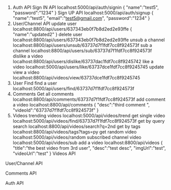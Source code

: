 1. Auth API
Sign IN API
localhost:5000/api/auth/signin
{
	"name":"test5",
	"password":"1234"
}
Sign UP API
localhost:5000/api/auth/signup
{
	"name":"test5",
	"email":"test5@gmail.com",
	"password":"1234"
}
2. User/Channel API
update user
localhost:8800/api/users/637343eb0f7b8d2ed2e93ffe
{
	"name":"updated2"
}
delete user
localhost:8800/api/users/637343eb0f7b8d2ed2e93ffe
unsub a channel
localhost:8800/api/users/unsub/63737d7f1fdf7cc8f924573f
sub a channel
localhost:8800/api/users/sub/63737d7f1fdf7cc8f924573f
dislike a video
localhost:8800/api/users/dislike/63737dac1fdf7cc8f9245742
like a video
localhost:5000/api/users/like/63737dce1fdf7cc8f9245745
update view a video
localhost:8800/api/videos/view/63737dce1fdf7cc8f9245745
3. User Find
find a user
localhost:5000/api/users/find/63737d7f1fdf7cc8f924573f
4. Comments
Get all comments
localhost:8800/api/comments/63737d7f1fdf7cc8f924573f
add comment a video
localhost:8800/api/comments
{
	"desc":"third comment ",
	"videoId":"63737d7f1fdf7cc8f924573f"
}
5. Videos
trending videos
localhost:5000/api/videos/trend
get single video
localhost:5000/api/videos/find/63737d7f1fdf7cc8f924573f
get by query search
localhost:8800/api/videos/search?q=2nd
get by tags
localhost:8800/api/videos/tags?tags=py
get random video
localhost:5000/api/videos/random
subscribed channel video
localhost:5000/api/videos/sub
add a video
localhost:8800/api/videos
{
	"title":"the best video from 3rd user",
	"desc":"test desc",
	"imgUrl":"test",
	"videoUrl":"test"
}
Videos API



User/Channel API



Comments API



Auth API


